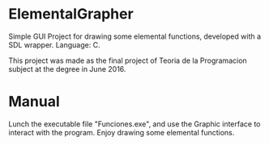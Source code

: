 # ElementalGrapher

Simple GUI Project for drawing some elemental functions, developed with a SDL wrapper. Language: C.

This project was made as the final project of Teoria de la Programacion subject at the degree in June 2016.

# Manual

Lunch the executable file "Funciones.exe", and use the Graphic interface to interact with the program. Enjoy drawing some elemental functions.
